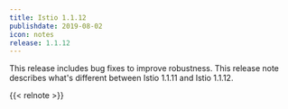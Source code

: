 ```yaml
---
title: Istio 1.1.12
publishdate: 2019-08-02
icon: notes
release: 1.1.12
---
```


This release includes bug fixes to improve robustness.  This release note describes what's different between Istio 1.1.11 and Istio 1.1.12.

{{< relnote >}}

